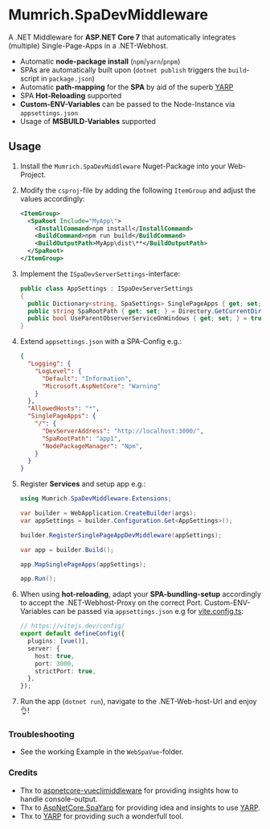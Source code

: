 # Mumrich.SpaDevMiddleware

A .NET Middleware for **ASP.NET Core 7** that automatically integrates (multiple) Single-Page-Apps in a .NET-Webhost.

- Automatic **node-package install** (`npm`/`yarn`/`pnpm`)
- SPAs are automatically built upon (`dotnet publish` triggers the `build`-script in `package.json`)
- Automatic **path-mapping** for the **SPA** by aid of the superb [YARP](https://microsoft.github.io/reverse-proxy/)
- SPA **Hot-Reloading** supported
- **Custom-ENV-Variables** can be passed to the Node-Instance via `appsettings.json`
- Usage of **MSBUILD-Variables** supported

## Usage

1. Install the `Mumrich.SpaDevMiddleware` Nuget-Package into your Web-Project.

2. Modify the `csproj`-file by adding the following `ItemGroup` and adjust the values accordingly:

   ```xml
   <ItemGroup>
     <SpaRoot Include="MyApp\">
       <InstallCommand>npm install</InstallCommand>
       <BuildCommand>npm run build</BuildCommand>
       <BuildOutputPath>MyApp\dist\**</BuildOutputPath>
     </SpaRoot>
   </ItemGroup>
   ```

3. Implement the `ISpaDevServerSettings`-interface:

   ```csharp
   public class AppSettings : ISpaDevServerSettings
   {
     public Dictionary<string, SpaSettings> SinglePageApps { get; set; } = new();
     public string SpaRootPath { get; set; } = Directory.GetCurrentDirectory();
     public bool UseParentObserverServiceOnWindows { get; set; } = true;
   }
   ```

4. Extend `appsettings.json` with a SPA-Config e.g.:

   ```json
   {
     "Logging": {
       "LogLevel": {
         "Default": "Information",
         "Microsoft.AspNetCore": "Warning"
       }
     },
     "AllowedHosts": "*",
     "SinglePageApps": {
       "/": {
         "DevServerAddress": "http://localhost:3000/",
         "SpaRootPath": "app1",
         "NodePackageManager": "Npm",
       }
     }
   }
   ```

5. Register **Services** and setup app e.g.:

   ```csharp
   using Mumrich.SpaDevMiddleware.Extensions;

   var builder = WebApplication.CreateBuilder(args);
   var appSettings = builder.Configuration.Get<AppSettings>();

   builder.RegisterSinglePageAppDevMiddleware(appSettings);

   var app = builder.Build();

   app.MapSinglePageApps(appSettings);

   app.Run();
   ```

6. When using **hot-reloading**, adapt your **SPA-bundling-setup** accordingly to accept the .NET-Webhost-Proxy on the correct Port. Custom-ENV-Variables can be passed via `appsettings.json` e.g for [vite.config.ts](https://vitejs.dev/config/):

   ```ts
   // https://vitejs.dev/config/
   export default defineConfig({
     plugins: [vue()],
     server: {
       host: true,
       port: 3000,
       strictPort: true,
     },
   });
   ```

7. Run the app (`dotnet run`), navigate to the .NET-Web-host-Url and enjoy 👌!

### Troubleshooting

- See the working Example in the `WebSpaVue`-folder.

### Credits

- Thx to [aspnetcore-vueclimiddleware](https://github.com/EEParker/aspnetcore-vueclimiddleware) for providing insights how to handle console-output.
- Thx to [AspNetCore.SpaYarp](https://github.com/berhir/AspNetCore.SpaYarp) for providing idea and insights to use [YARP](https://microsoft.github.io/reverse-proxy/).
- Thx to [YARP](https://microsoft.github.io/reverse-proxy/) for providing such a wonderfull tool.
